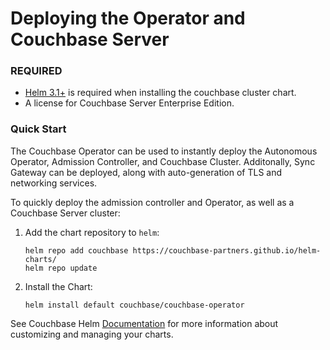 Deploying the Operator and Couchbase Server
===========================================

### REQUIRED
* [Helm 3.1+](https://github.com/helm/helm/releases) is required when installing the couchbase cluster chart.
*  A license for Couchbase Server Enterprise Edition.

### Quick Start
The Couchbase Operator can be used to instantly deploy the Autonomous Operator, Admission Controller, and Couchbase Cluster.
Additonally, Sync Gateway can be deployed, along with auto-generation of TLS and networking services.

To quickly deploy the admission controller and Operator, as well as a
Couchbase Server cluster:

1.  Add the chart repository to `helm`:

        helm repo add couchbase https://couchbase-partners.github.io/helm-charts/
        helm repo update

2.  Install the Chart:

        helm install default couchbase/couchbase-operator


See Couchbase Helm [Documentation](https://docs.couchbase.com/operator/current/helm-setup-guide.html)
for more information about customizing and managing your charts.
